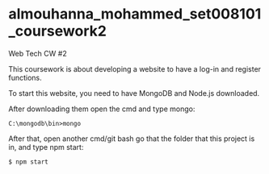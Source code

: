 # almouhanna_mohammed_set008101_coursework2
Web Tech CW #2

This coursework is about developing a website to have a log-in and register functions.

To start this website, you need to have MongoDB and Node.js downloaded.

After downloading them open the cmd and type mongo:
```
C:\mongodb\bin>mongo
```

After that, open another cmd/git bash go that the folder that this project is in, and type npm start:
````
$ npm start
````
